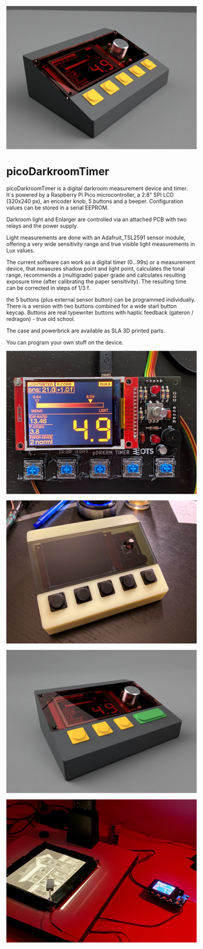 ![](/hardware/pDRK4.png)

# picoDarkroomTimer

picoDarkroomTimer is a digital darkroom measurement device and timer.
It`s powered by a Raspberry Pi Pico microcontroller, a 2.8" SPI LCD (320x240 px), an encoder knob, 5 buttons and a beeper. Configuration values can be stored in a serial EEPROM.

Darkroom light and Enlarger are controlled via an attached PCB with two relays and the power supply.

Light measurements are done with an Adafruit_TSL2591 sensor module, offering a very wide sensitivity range and true visible light measurements in Lux values.

The current software can work as a digital timer (0...99s) or a measurement device, that measures shadow point and light point, calculates the tonal range, recommends a (multigrade) paper grade and calculates resulting exposure time (after calibrating the paper sensitivity). The resulting time can be corrected in steps of 1/3 f.

the 5 buttons (plus external sensor button) can be programmed individually. There is a version with two buttons combined for a 
wide start button keycap. Buttons are real typewriter buttons with haptic feedback (gateron / redragon) - true old school.

The case and powerbrick are available as SLA 3D printed parts.

You can program your own stuff on the device.

![](/hardware/pDRK1.png)

![](/hardware/pDRK2.png)

![](/hardware/pDRK3.png)

![](/hardware/pDRK5.png)

